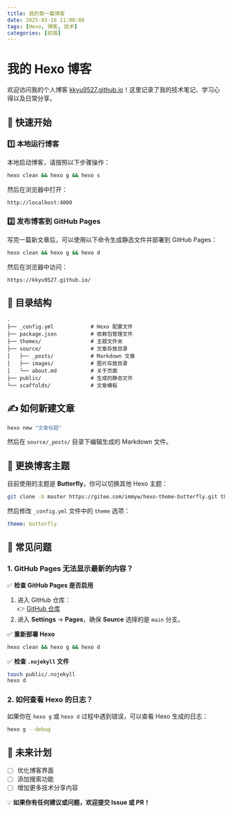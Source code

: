 ```yaml
---
title: 我的第一篇博客
date: 2025-03-16 11:00:00
tags: [Hexo, 博客, 技术]
categories: [前端]
---
```


# 我的 Hexo 博客

欢迎访问我的个人博客 [kkyu9527.github.io](https://kkyu9527.github.io/)！这里记录了我的技术笔记、学习心得以及日常分享。

## 🚀 快速开始

### 1️⃣ 本地运行博客
本地启动博客，请按照以下步骤操作：
```bash
hexo clean && hexo g && hexo s
```
然后在浏览器中打开：
```
http://localhost:4000
```

### 2️⃣ 发布博客到 GitHub Pages
写完一篇新文章后，可以使用以下命令生成静态文件并部署到 GitHub Pages：
```bash
hexo clean && hexo g && hexo d
```
然后在浏览器中访问：
```
https://kkyu9527.github.io/
```

## 📖 目录结构
```
.
├── _config.yml            # Hexo 配置文件
├── package.json           # 依赖包管理文件
├── themes/                # 主题文件夹
├── source/                # 文章存放目录
│   ├── _posts/            # Markdown 文章
│   ├── images/            # 图片存放目录
│   └── about.md           # 关于页面
├── public/                # 生成的静态文件
└── scaffolds/             # 文章模板
```

## ✍️ 如何新建文章
```bash
hexo new "文章标题"
```
然后在 `source/_posts/` 目录下编辑生成的 Markdown 文件。

## 🎨 更换博客主题
目前使用的主题是 **Butterfly**，你可以切换其他 Hexo 主题：
```bash
git clone -b master https://gitee.com/immyw/hexo-theme-butterfly.git themes/butterfly
```
然后修改 `_config.yml` 文件中的 `theme` 选项：
```yaml
theme: butterfly
```

## 🔧 常见问题

### 1. GitHub Pages 无法显示最新的内容？
✅ **检查 GitHub Pages 是否启用**
1. 进入 GitHub 仓库：  
   👉 [GitHub 仓库](https://github.com/kkyu9527/kkyu9527.github.io)
2. 进入 **Settings** -> **Pages**，确保 **Source** 选择的是 `main` 分支。

✅ **重新部署 Hexo**
```bash
hexo clean && hexo g && hexo d
```

✅ **检查 `.nojekyll` 文件**
```bash
touch public/.nojekyll
hexo d
```

### 2. 如何查看 Hexo 的日志？
如果你在 `hexo g` 或 `hexo d` 过程中遇到错误，可以查看 Hexo 生成的日志：
```bash
hexo g --debug
```

## 🎯 未来计划
- [ ] 优化博客界面
- [ ] 添加搜索功能
- [ ] 增加更多技术分享内容

💡 **如果你有任何建议或问题，欢迎提交 Issue 或 PR！**


